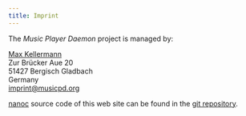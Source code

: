 ```yaml
---
title: Imprint
---
```


The *Music Player Daemon* project is managed by:

[Max Kellermann](http://max.kellermann.name/)  
Zur Brücker Aue 20  
51427 Bergisch Gladbach  
Germany  
<imprint@musicpd.org>

[nanoc](http://nanoc.ws/) source code of this web site can be found in
the [git repository](http://git.musicpd.org/cgit/master/website.git/).
